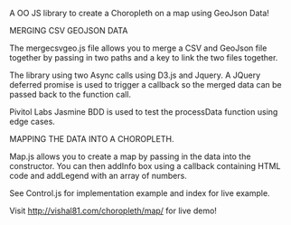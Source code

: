 A OO JS library to create a Choropleth on a map using GeoJson Data!

MERGING CSV GEOJSON DATA

The mergecsvgeo.js file allows you to merge a CSV and GeoJson file together by passing in two paths and a key to link the two files together.

The library using two Async calls using D3.js and Jquery. A JQuery deferred promise is used to trigger a callback so the merged data can be passed back to the function call.

Pivitol Labs Jasmine BDD is used to test the processData function using edge cases.

MAPPING THE DATA INTO A CHOROPLETH.

Map.js allows you to create a map by passing in the data into the constructor. You can then addInfo box using a callback containing HTML code and addLegend with an array of numbers.

See Control.js for implementation example and index for live example. 

Visit http://vishal81.com/choropleth/map/ for live demo!
